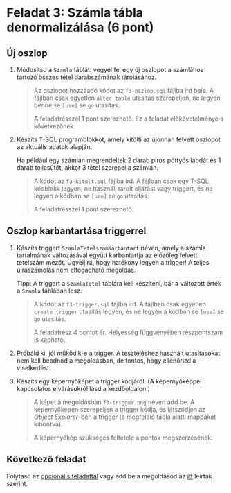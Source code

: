 # Feladat 3: Számla tábla denormalizálása (6 pont)

## Új oszlop

1. Módosítsd a `Szamla` táblát: vegyél fel egy új oszlopot a számlához tartozó összes tétel darabszámának tárolásához.

   > Az oszlopot hozzáadó kódot az `f3-oszlop.sql` fájlba írd bele. A fájlban csak egyetlen `alter table` utasítás szerepeljen, ne legyen benne se `[use]` se `go` utasítás.
   >
   > A feladatrésszel 1 pont szerezhető. Ez a feladat előkövetelménye a következőnek.

1. Készíts T-SQL programblokkot, amely kitölti az újonnan felvett oszlopot az aktuális adatok alapján.

   Ha például egy számlán megrendeltek 2 darab piros pöttyös labdát és 1 darab tollasütőt, akkor 3 tétel szerepel a számlán.

   > A kódot az `f3-kitolt.sql` fájlba írd. A fájlban csak egy T-SQL kódblokk legyen, ne használj tárolt eljárást vagy triggert, és ne legyen a kódban se `[use]` se `go` utasítás.
   >
   > A feladatrésszel 1 pont szerezhető.

## Oszlop karbantartása triggerrel

1. Készíts triggert `SzamlaTetelszamKarbantart` néven, amely a számla tartalmának változásával együtt karbantartja az előzőleg felvett tételszám mezőt. Ügyelj rá, hogy hatékony legyen a trigger! A teljes újraszámolás nem elfogadható megoldás.

   Tipp: A triggert a `SzamlaTetel` táblára kell készíteni, bár a változott érték a `Szamla` táblában lesz.

   > A kódot az `f3-trigger.sql` fájlba írd. A fájlban csak egyetlen `create trigger` utasítás legyen, és ne legyen a kódban se `[use]` se `go` utasítás.
   >
   > A feladatrész 4 pontot ér. Helyesség függvényében részpontszám is kapható.

1. Próbáld ki, jól működik-e a trigger. A teszteléshez használt utasításokat nem kell beadnod a megoldásban, de fontos, hogy ellenőrizd a viselkedést.

1. Készíts egy képernyőképet a trigger kódjáról. (A képernyőképpel kapcsolatos elvárásokról lásd a kezdőoldalon.)

   > A képet a megoldásban `f3-trigger.png` néven add be. A képernyőképen szerepeljen a trigger kódja, és látszódjon az _Object Explorer_-ben a trigger (a megfelelő tábla alatti mappákat kibontva).
   >
   > A képernyőkép szükséges feltétele a pontok megszerzésének.

## Következő feladat

Folytasd az [opcionális feladattal](Feladat-4.md) vagy add be a megoldásod az [itt](README.md) leírtak szerint.
